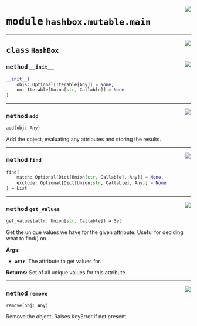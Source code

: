 <!-- markdownlint-disable -->

<a href="../hashbox/mutable/main.py#L0"><img align="right" style="float:right;" src="https://img.shields.io/badge/-source-cccccc?style=flat-square"></a>

# <kbd>module</kbd> `hashbox.mutable.main`






---

<a href="../hashbox/mutable/main.py#L11"><img align="right" style="float:right;" src="https://img.shields.io/badge/-source-cccccc?style=flat-square"></a>

## <kbd>class</kbd> `HashBox`




<a href="../hashbox/mutable/main.py#L12"><img align="right" style="float:right;" src="https://img.shields.io/badge/-source-cccccc?style=flat-square"></a>

### <kbd>method</kbd> `__init__`

```python
__init__(
    objs: Optional[Iterable[Any]] = None,
    on: Iterable[Union[str, Callable]] = None
)
```








---

<a href="../hashbox/mutable/main.py#L131"><img align="right" style="float:right;" src="https://img.shields.io/badge/-source-cccccc?style=flat-square"></a>

### <kbd>method</kbd> `add`

```python
add(obj: Any)
```

Add the object, evaluating any attributes and storing the results. 

---

<a href="../hashbox/mutable/main.py#L32"><img align="right" style="float:right;" src="https://img.shields.io/badge/-source-cccccc?style=flat-square"></a>

### <kbd>method</kbd> `find`

```python
find(
    match: Optional[Dict[Union[str, Callable], Any]] = None,
    exclude: Optional[Dict[Union[str, Callable], Any]] = None
) → List
```





---

<a href="../hashbox/mutable/main.py#L148"><img align="right" style="float:right;" src="https://img.shields.io/badge/-source-cccccc?style=flat-square"></a>

### <kbd>method</kbd> `get_values`

```python
get_values(attr: Union[str, Callable]) → Set
```

Get the unique values we have for the given attribute. Useful for deciding what to find() on. 



**Args:**
 
 - <b>`attr`</b>:  The attribute to get values for. 



**Returns:**
 Set of all unique values for this attribute. 

---

<a href="../hashbox/mutable/main.py#L138"><img align="right" style="float:right;" src="https://img.shields.io/badge/-source-cccccc?style=flat-square"></a>

### <kbd>method</kbd> `remove`

```python
remove(obj: Any)
```

Remove the object. Raises KeyError if not present. 


